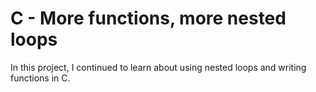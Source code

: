 # C - More functions, more nested loops

In this project, I continued to learn about using nested loops and writing functions in C.

